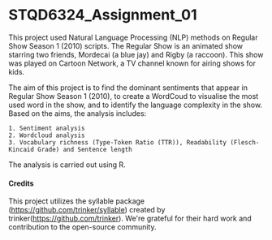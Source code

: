 # STQD6324_Assignment_01

This project used Natural Language Processing (NLP) methods on Regular Show Season 1 (2010) scripts. The Regular Show is an animated show starring two friends, Mordecai (a blue jay) and Rigby (a raccoon). This show was played on Cartoon Network, a TV channel known for airing shows for kids.

The aim of this project is to find the dominant sentiments that appear in Regular Show Season 1 (2010), to create a WordCoud to visualise the most used word in the show, and to identify the language complexity in the show. Based on the aims, the analysis includes:


    1. Sentiment analysis
    2. Wordcloud analysis
    3. Vocabulary richness (Type-Token Ratio (TTR)), Readability (Flesch-Kincaid Grade) and Sentence length


The analysis is carried out using R.

#### Credits
This project utilizes the syllable package (https://github.com/trinker/syllable) created by trinker(https://github.com/trinker). We're grateful for their hard work and contribution to the open-source community.

